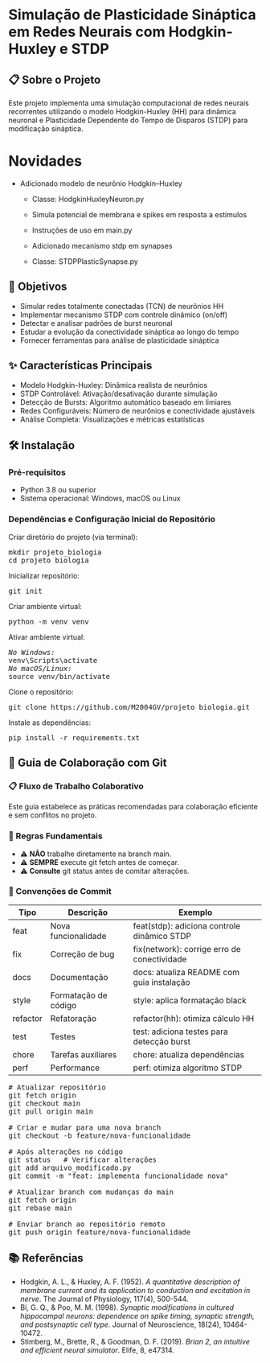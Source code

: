 <h1>Simulação de Plasticidade Sináptica em Redes Neurais com Hodgkin-Huxley e STDP</h1>

<h2>📋 Sobre o Projeto</h2>
<p>Este projeto implementa uma simulação computacional de redes neurais recorrentes utilizando o modelo Hodgkin-Huxley (HH) para dinâmica neuronal e Plasticidade Dependente do Tempo de Disparos (STDP) para modificação sináptica.</p>

# Novidades
- Adicionado modelo de neurônio Hodgkin–Huxley
    - Classe: HodgkinHuxleyNeuron.py
    - Simula potencial de membrana e spikes em resposta a estímulos
    - Instruções de uso em main.py

    - Adicionado mecanismo stdp em synapses
    - Classe: STDPPlasticSynapse.py

<h2>🎯 Objetivos</h2>
<ul>
    <li>Simular redes totalmente conectadas (TCN) de neurônios HH</li>
    <li>Implementar mecanismo STDP com controle dinâmico (on/off)</li>
    <li>Detectar e analisar padrões de burst neuronal</li>
    <li>Estudar a evolução da conectividade sináptica ao longo do tempo</li>
    <li>Fornecer ferramentas para análise de plasticidade sináptica</li>
</ul>

<h2>✨ Características Principais</h2>
<ul>
    <li>Modelo Hodgkin-Huxley: Dinâmica realista de neurônios</li>
    <li>STDP Controlável: Ativação/desativação durante simulação</li>
    <li>Detecção de Bursts: Algoritmo automático baseado em limiares</li>
    <li>Redes Configuráveis: Número de neurônios e conectividade ajustáveis</li>
    <li>Análise Completa: Visualizações e métricas estatísticas</li>
</ul>

<h2>🛠️ Instalação</h2>
<h3>Pré-requisitos</h3>
<ul>
    <li>Python 3.8 ou superior</li>
    <li>Sistema operacional: Windows, macOS ou Linux</li>
</ul>

<h3>Dependências e Configuração Inicial do Repositório</h3>
<p>Criar diretório do projeto (via terminal):</p>
<pre>
mkdir projeto_biologia
cd projeto_biologia
</pre>
<p>Inicializar repositório:</p>
<pre>
git init
</pre>
<p>Criar ambiente virtual:</p>
<pre>
python -m venv venv
</pre>
<p>Ativar ambiente virtual:</p>
<pre>
<em>No Windows:</em>
venv\Scripts\activate
<em>No macOS/Linux:</em>
source venv/bin/activate
</pre>
<p>Clone o repositório:</p>
<pre>
git clone https://github.com/M2004GV/projeto_biologia.git
</pre>
<p>Instale as dependências:</p>
<pre>
pip install -r requirements.txt
</pre>

<h2>🔄 Guia de Colaboração com Git</h2>
<h3>📋 Fluxo de Trabalho Colaborativo</h3>
<p>Este guia estabelece as práticas recomendadas para colaboração eficiente e sem conflitos no projeto.</p>

<h3>🚨 Regras Fundamentais</h3>
<ul>
    <li>⚠️ <strong>NÃO</strong> trabalhe diretamente na branch main.</li>
    <li>⚠️ <strong>SEMPRE</strong> execute git fetch antes de começar.</li>
    <li>⚠️ <strong>Consulte</strong> git status antes de comitar alterações.</li>
</ul>

<h3>📝 Convenções de Commit</h3>
<table>
    <thead>
        <tr>
            <th>Tipo</th>
            <th>Descrição</th>
            <th>Exemplo</th>
        </tr>
    </thead>
    <tbody>
        <tr>
            <td>feat</td>
            <td>Nova funcionalidade</td>
            <td>feat(stdp): adiciona controle dinâmico STDP</td>
        </tr>
        <tr>
            <td>fix</td>
            <td>Correção de bug</td>
            <td>fix(network): corrige erro de conectividade</td>
        </tr>
        <tr>
            <td>docs</td>
            <td>Documentação</td>
            <td>docs: atualiza README com guia instalação</td>
        </tr>
        <tr>
            <td>style</td>
            <td>Formatação de código</td>
            <td>style: aplica formatação black</td>
        </tr>
        <tr>
            <td>refactor</td>
            <td>Refatoração</td>
            <td>refactor(hh): otimiza cálculo HH</td>
        </tr>
        <tr>
            <td>test</td>
            <td>Testes</td>
            <td>test: adiciona testes para detecção burst</td>
        </tr>
        <tr>
            <td>chore</td>
            <td>Tarefas auxiliares</td>
            <td>chore: atualiza dependências</td>
        </tr>
        <tr>
            <td>perf</td>
            <td>Performance</td>
            <td>perf: otimiza algoritmo STDP</td>
        </tr>
    </tbody>
</table>

<pre>
# Atualizar repositório
git fetch origin
git checkout main
git pull origin main

# Criar e mudar para uma nova branch
git checkout -b feature/nova-funcionalidade

# Após alterações no código
git status   # Verificar alterações
git add arquivo_modificado.py
git commit -m "feat: implementa funcionalidade nova"

# Atualizar branch com mudanças do main
git fetch origin
git rebase main

# Enviar branch ao repositório remoto
git push origin feature/nova-funcionalidade
</pre>

<h2>📚 Referências</h2>
<ul>
    <li>Hodgkin, A. L., & Huxley, A. F. (1952). <em>A quantitative description of membrane current and its application to conduction and excitation in nerve</em>. The Journal of Physiology, 117(4), 500-544.</li>
    <li>Bi, G. Q., & Poo, M. M. (1998). <em>Synaptic modifications in cultured hippocampal neurons: dependence on spike timing, synaptic strength, and postsynaptic cell type</em>. Journal of Neuroscience, 18(24), 10464-10472.</li>
    <li>Stimberg, M., Brette, R., & Goodman, D. F. (2019). <em>Brian 2, an intuitive and efficient neural simulator</em>. Elife, 8, e47314.</li>
</ul>
